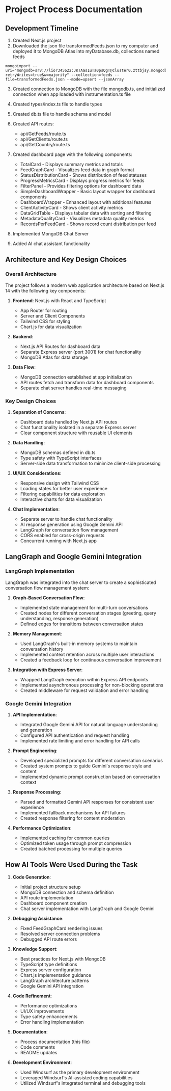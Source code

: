 # Project Process Documentation

## Development Timeline

1. Created Next.js project
2. Downloaded the json file transformedFeeds.json to my computer and deployed it to MongoDB Atlas into myDatabase.db, collections named feeds 

```
mongoimport --uri="mongodb+srv://lior345622:JKTAas1uTa0psQgT@cluster0.zttbjsy.mongodb.net/myDatabase?retryWrites=true&w=majority" --collection=feeds --file=transformedFeeds.json --mode=upsert --jsonArray
```

3. Created connection to MongoDB with the file mongodb.ts, and initialized connection when app loaded with instrumentation.ts file
4. Created types/index.ts file to handle types
5. Created db.ts file to handle schema and model
6. Created API routes:
   - api/GetFeeds/route.ts
   - api/GetClients/route.ts
   - api/GetCountry/route.ts

7. Created dashboard page with the following components:
   - TotalCard - Displays summary metrics and totals
   - FeedGraphCard - Visualizes feed data in graph format
   - StatusDistributionCard - Shows distribution of feed statuses
   - ProgressMetricsCard - Displays progress metrics for feeds
   - FilterPanel - Provides filtering options for dashboard data
   - SimpleDashboardWrapper - Basic layout wrapper for dashboard components
   - DashboardWrapper - Enhanced layout with additional features
   - ClientActivityCard - Shows client activity metrics
   - DataGridTable - Displays tabular data with sorting and filtering
   - MetadataQualityCard - Visualizes metadata quality metrics
   - RecordsPerFeedCard - Shows record count distribution per feed
   
8. Implemented MongoDB Chat Server
9. Added AI chat assistant functionality

## Architecture and Key Design Choices

### Overall Architecture
The project follows a modern web application architecture based on Next.js 14 with the following key components:

1. **Frontend**: Next.js with React and TypeScript
   - App Router for routing
   - Server and Client Components
   - Tailwind CSS for styling
   - Chart.js for data visualization

2. **Backend**:
   - Next.js API Routes for dashboard data
   - Separate Express server (port 3001) for chat functionality
   - MongoDB Atlas for data storage

3. **Data Flow**:
   - MongoDB connection established at app initialization
   - API routes fetch and transform data for dashboard components
   - Separate chat server handles real-time messaging

### Key Design Choices

1. **Separation of Concerns**:
   - Dashboard data handled by Next.js API routes
   - Chat functionality isolated in a separate Express server
   - Clear component structure with reusable UI elements

2. **Data Handling**:
   - MongoDB schemas defined in db.ts
   - Type safety with TypeScript interfaces
   - Server-side data transformation to minimize client-side processing

3. **UI/UX Considerations**:
   - Responsive design with Tailwind CSS
   - Loading states for better user experience
   - Filtering capabilities for data exploration
   - Interactive charts for data visualization

4. **Chat Implementation**:
   - Separate server to handle chat functionality
   - AI response generation using Google Gemini API
   - LangGraph for conversation flow management
   - CORS enabled for cross-origin requests
   - Concurrent running with Next.js app

## LangGraph and Google Gemini Integration

### LangGraph Implementation
LangGraph was integrated into the chat server to create a sophisticated conversation flow management system:

1. **Graph-Based Conversation Flow**:
   - Implemented state management for multi-turn conversations
   - Created nodes for different conversation stages (greeting, query understanding, response generation)
   - Defined edges for transitions between conversation states

2. **Memory Management**:
   - Used LangGraph's built-in memory systems to maintain conversation history
   - Implemented context retention across multiple user interactions
   - Created a feedback loop for continuous conversation improvement

3. **Integration with Express Server**:
   - Wrapped LangGraph execution within Express API endpoints
   - Implemented asynchronous processing for non-blocking operations
   - Created middleware for request validation and error handling

### Google Gemini Integration

1. **API Implementation**:
   - Integrated Google Gemini API for natural language understanding and generation
   - Configured API authentication and request handling
   - Implemented rate limiting and error handling for API calls

2. **Prompt Engineering**:
   - Developed specialized prompts for different conversation scenarios
   - Created system prompts to guide Gemini's response style and content
   - Implemented dynamic prompt construction based on conversation context

3. **Response Processing**:
   - Parsed and formatted Gemini API responses for consistent user experience
   - Implemented fallback mechanisms for API failures
   - Created response filtering for content moderation

4. **Performance Optimization**:
   - Implemented caching for common queries
   - Optimized token usage through prompt compression
   - Created batched processing for multiple queries

## How AI Tools Were Used During the Task

1. **Code Generation**:
   - Initial project structure setup
   - MongoDB connection and schema definition
   - API route implementation
   - Dashboard component creation
   - Chat server implementation with LangGraph and Google Gemini

2. **Debugging Assistance**:
   - Fixed FeedGraphCard rendering issues
   - Resolved server connection problems
   - Debugged API route errors

3. **Knowledge Support**:
   - Best practices for Next.js with MongoDB
   - TypeScript type definitions
   - Express server configuration
   - Chart.js implementation guidance
   - LangGraph architecture patterns
   - Google Gemini API integration

4. **Code Refinement**:
   - Performance optimizations
   - UI/UX improvements
   - Type safety enhancements
   - Error handling implementation

5. **Documentation**:
   - Process documentation (this file)
   - Code comments
   - README updates

6. **Development Environment**:
   - Used Windsurf as the primary development environment
   - Leveraged Windsurf's AI-assisted coding capabilities
   - Utilized Windsurf's integrated terminal and debugging tools
